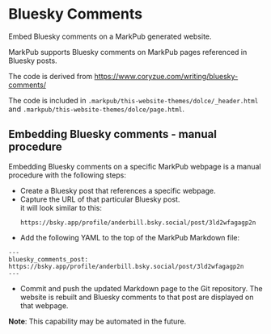# Bluesky Comments

Embed Bluesky comments on a MarkPub generated website.

MarkPub supports Bluesky comments on MarkPub pages referenced in
Bluesky posts.

The code is derived from
https://www.coryzue.com/writing/bluesky-comments/  

The code is included in
`.markpub/this-website-themes/dolce/_header.html` and
`.markpub/this-website-themes/dolce/page.html`.  

## Embedding Bluesky comments - manual procedure  

Embedding Bluesky comments on a specific MarkPub webpage is a manual
procedure with the following steps:  
 - Create a Bluesky post that references a specific webpage.  
 - Capture the URL of that particular Bluesky post.  
   it will look similar to this:
   ```
   https://bsky.app/profile/anderbill.bsky.social/post/3ld2wfagagp2n
   ```  
 - Add the following YAML to the top of the MarkPub Markdown file:
```
---
bluesky_comments_post: https://bsky.app/profile/anderbill.bsky.social/post/3ld2wfagagp2n
---
```  
 - Commit and push the updated Markdown page to the Git
   repository. The website is rebuilt and Bluesky comments to that
   post are displayed on that webpage.  
   
**Note**: This capability may be automated in the future.

